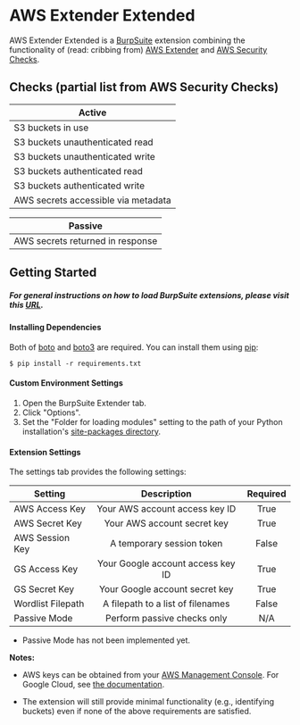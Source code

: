 # AWS Extender Extended

AWS Extender Extended is a [BurpSuite](https://portswigger.net/burp/) extension combining the functionality of (read: cribbing from) [AWS Extender](https://github.com/VirtueSecurity/aws-extender) and [AWS Security Checks](https://github.com/PortSwigger/aws-security-checks).

## Checks (partial list from AWS Security Checks)

| Active |
| ------ |
| S3 buckets in use |
| S3 buckets unauthenticated read |
| S3 buckets unauthenticated write |
| S3 buckets authenticated read |
| S3 buckets authenticated write |
| AWS secrets accessible via metadata |

| Passive |
| ------- |
| AWS secrets returned in response |

## Getting Started
##### For general instructions on how to load BurpSuite extensions, please visit this [URL](https://support.portswigger.net/customer/portal/articles/1965930-how-to-install-an-extension-in-burp-suite).

#### Installing Dependencies
Both of [boto](https://github.com/boto/boto) and [boto3](https://github.com/boto/boto3) are required. You can install them using [pip](https://en.wikipedia.org/wiki/Pip_\(package_manager\)):

    $ pip install -r requirements.txt

#### Custom Environment Settings
1. Open the BurpSuite Extender tab.
2. Click "Options".
3. Set the "Folder for loading modules" setting to the path of your Python installation's [site-packages directory](https://docs.python.org/2/install/#how-installation-works).

#### Extension Settings
The settings tab provides the following settings:

| Setting           | Description                       | Required      |
|-------------------|:---------------------------------:|:-------------:|
| AWS Access Key    | Your AWS account access key ID    | True          |
| AWS Secret Key    | Your AWS account secret key       | True          |
| AWS Session Key   | A temporary session token         | False         |
| GS Access Key     | Your Google account access key ID | True          |
| GS Secret Key     | Your Google account secret key    | True          |
| Wordlist Filepath | A filepath to a list of filenames | False         |
| Passive Mode      | Perform passive checks only       | N/A           |

* Passive Mode has not been implemented yet.

**Notes:**
* AWS keys can be obtained from your [AWS Management Console](https://console.aws.amazon.com/iam/home?#/security_credential). For Google Cloud, see [the documentation](https://cloud.google.com/storage/docs/migrating#keys).

* The extension will still provide minimal functionality (e.g., identifying buckets) even if none of the above requirements are satisfied.
